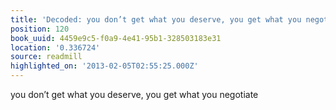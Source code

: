 ```yaml
---
title: 'Decoded: you don’t get what you deserve, you get what you negotiate'
position: 120
book_uuid: 4459e9c5-f0a9-4e41-95b1-328503183e31
location: '0.336724'
source: readmill
highlighted_on: '2013-02-05T02:55:25.000Z'
---
```


you don’t get what you deserve, you get what you negotiate
